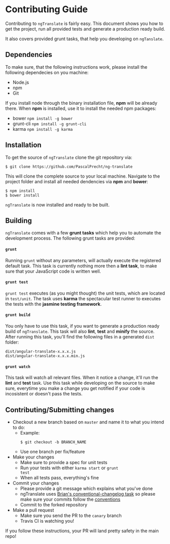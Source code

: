 # Contributing Guide

Contributing to <code>ngTranslate</code> is fairly easy. This document shows you how to
get the project, run all provided tests and generate a production ready build.

It also covers provided grunt tasks, that help you developing on <code>ngTanslate</code>.

## Dependencies

To make sure, that the following instructions work, please install the following dependecies
on you machine:

- Node.js
- npm
- Git

If you install node through the binary installation file, **npm** will be already there.
When **npm** is installed, use it to install the needed npm packages:

- bower <code>npm install -g bower</code>
- grunt-cli <code>npm install -g grunt-cli</code>
- karma <code>npm install -g karma</code>

## Installation

To get the source of <code>ngTranslate</code> clone the git repository via:

````
$ git clone https://github.com/PascalPrecht/ng-translate
````

This will clone the complete source to your local machine. Navigate to the project folder
and install all needed dendencies via **npm** and **bower**:

````
$ npm install
$ bower install
````

<code>ngTranslate</code> is now installed and ready to be built.

## Building

<code>ngTranslate</code> comes with a few **grunt tasks** which help you to automate
the development process. The following grunt tasks are provided:

#### <code>grunt</code>

Running <code>grunt</code> without any parameters, will actually execute the registered
default task. This task is currently nothing more then a **lint task**, to make sure
that your JavaScript code is written well.

#### <code>grunt test</code>

<code>grunt test</code> executes (as you might thought) the unit tests, which are located
in <code>test/unit</code>. The task uses **karma** the spectacular test runner to executes
the tests with the **jasmine testing framework**.

#### <code>grunt build</code>

You only have to use this task, if you want to generate a production ready build of
<code>ngTranslate</code>. This task will also **lint**, **test** and **minify** the
source. After running this task, you'll find the following files in a generated
<code>dist</code> folder:

````
dist/angular-translate-x.x.x.js
dist/angular-translate-x.x.x.min.js
````

#### <code>grunt watch</code>

This task will watch all relevant files. When it notice a change, it'll run the 
**lint** and **test** task. Use this task while developing on the source
to make sure, everytime you make a change you get notified if your code is incosistent
or doesn't pass the tests.

## Contributing/Submitting changes

- Checkout a new branch based on <code>master</code> and name it to what you intend to do:
  - Example:
    ````
    $ git checkout -b BRANCH_NAME
    ````
  - Use one branch per fix/feature
- Make your changes
  - Make sure to provide a spec for unit tests
  - Run your tests with either <code>karma start</code> or <code>grunt test</code>
  - When all tests pass, everything's fine
- Commit your changes
  - Please provide a git message which explains what you've done
  - ngTranslate uses [Brian's conventional-changelog task](https://github.com/btford/grunt-conventional-changelog) so please make sure your commits follow the [conventions](https://docs.google.com/document/d/1QrDFcIiPjSLDn3EL15IJygNPiHORgU1_OOAqWjiDU5Y/edit)
  - Commit to the forked repository
- Make a pull request 
  - Make sure you send the PR to the <code>canary</code> branch
  - Travis CI is watching you!

If you follow these instructions, your PR will land pretty safety in the main repo!
